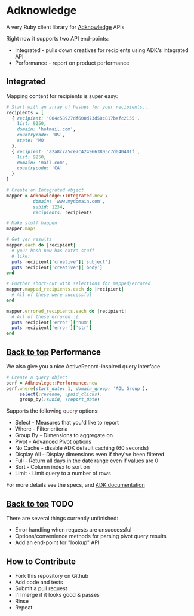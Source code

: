 Adknowledge <a id='top'></a>
===========

A very Ruby client library for [Adknowledge](http://www.adknowledge.com) APIs

Right now it supports two API end-points:
* Integrated - pulls down creatives for recipients using ADK's integrated API
* Performance - report on product performance

Integrated
----------

Mapping content for recipients is super easy:

```ruby
# Start with an array of hashes for your recipients...
recipients = [
  { recipient: '004c58927df600d73d58c817bafc2155',
    list: 9250,
    domain: 'hotmail.com',
    countrycode: 'US',
    state: 'MO'
  },
  { recipient: 'a2a8c7a5ce7c4249663803c7d040401f',
    list: 9250,
    domain: 'mail.com',
    countrycode: 'CA'
  }
]

# Create an Integrated object
mapper = Adknowledge::Integrated.new \
          domain: 'www.mydomain.com',
          subid: 1234,
          recipients: recipients

# Make stuff happen
mapper.map!

# Get yer results
mapper.each do |recipient|
  # your hash now has extra stuff
  # like:
  puts recipient['creative']['subject']
  puts recipient['creative']['body']
end

# Further short-cut with selections for mapped/errored
mapper.mapped_recipients.each do |recipient|
  # All of these were successful
end

mapper.errored_recipients.each do |recipient|
  # All of these errored :(
  puts recipient['error']['num']
  puts recipient['error']['str']
end
```

[Back to top](#top)
Performance
-----------

We also give you a nice ActiveRecord-inspired query interface

```ruby
# Create a query object
perf = Adknowlege::Performance.new
perf.where(start_date: 1, domain_group: 'AOL Group').
     select(:revenue, :paid_clicks).
     group_by(:subid, :report_date)
```

Supports the following query options:
* Select - Measures that you'd like to report
* Where - Filter criteria
* Group By - Dimensions to aggregate on
* Pivot - Advanced Pivot options
* No Cache - disable ADK default caching (60 seconds)
* Display All - Display dimensions even if they've been filtered
* Full - Return all days in the date range even if values are 0
* Sort - Column index to sort on
* Limit - Limit query to a number of rows

For more details see the specs, and [ADK documentation](https://publisher.adknowledge.com/help/documentation/chapter/data-pull-api)

[Back to top](#top)
TODO
----
There are several things currently unfinished:
* Error handling when requests are unsuccessful
* Options/convenience methods for parsing pivot query results
* Add an end-point for "lookup" API

How to Contribute
-----------------
* Fork this repository on Github
* Add code and tests
* Submit a pull request
* I'll merge if it looks good & passes
* Rinse
* Repeat
